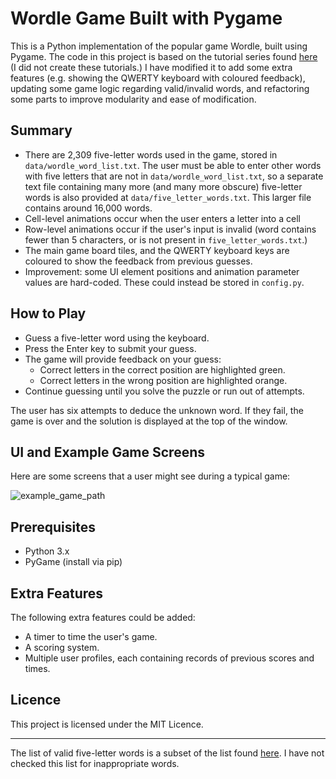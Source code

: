 # Wordle Game Built with Pygame
This is a Python implementation of the popular game Wordle, built using Pygame. The code in this project is based on the tutorial series found [here](https://youtu.be/LP7Lja8ePpg?si=6ISR-HhaBQUqM53t) (I did not create these tutorials.) I have modified it to add some extra features (e.g. showing the QWERTY keyboard with coloured feedback), updating some game logic regarding valid/invalid words, and refactoring some parts to improve modularity and ease of modification.

## Summary
- There are 2,309 five-letter words used in the game, stored in `data/wordle_word_list.txt`. The user must be able to enter other words with five letters that are not in `data/wordle_word_list.txt`, so a separate text file containing many more (and many more obscure) five-letter words is also provided at `data/five_letter_words.txt`. This larger file contains around 16,000 words.
- Cell-level animations occur when the user enters a letter into a cell
- Row-level animations occur if the user's input is invalid (word contains fewer than 5 characters, or is not present in `five_letter_words.txt`.)
- The main game board tiles, and the QWERTY keyboard keys are coloured to show the feedback from previous guesses.
- Improvement: some UI element positions and animation parameter values are hard-coded. These could instead be stored in `config.py`.

## How to Play
<!--The user must correctly deduce a five-letter word by following a process of submitting guesses and receiving feedback. The feedback tells the user which letters (if any) from their guess are present in the unknown word, and provides information about the correctness of the position of the guessed letter. If a letter from the user's guess is present in the unknown word, but is in the wrong place, the letter will be coloured orange. If the letter from the user's guess is present in the unknown word, and it is also in the correct place, the letter will be coloured green. -->

- Guess a five-letter word using the keyboard.
- Press the Enter key to submit your guess.
- The game will provide feedback on your guess:
  - Correct letters in the correct position are highlighted green.
  - Correct letters in the wrong position are highlighted orange.
- Continue guessing until you solve the puzzle or run out of attempts.

The user has six attempts to deduce the unknown word. If they fail, the game is over and the solution is displayed at the top of the window.

## UI and Example Game Screens
Here are some screens that a user might see during a typical game:
<br>

![example_game_path](https://github.com/rg1990/pywordle/assets/70291897/b0ff6d4e-ee84-49ff-b039-cda4df118a07)

## Prerequisites
- Python 3.x
- PyGame (install via pip)

## Extra Features
The following extra features could be added:
- A timer to time the user's game.
- A scoring system.
- Multiple user profiles, each containing records of previous scores and times.


## Licence
This project is licensed under the MIT Licence.

---
The list of valid five-letter words is a subset of the list found [here](https://github.com/dwyl/english-words/tree/master). I have not checked this list for inappropriate words.

